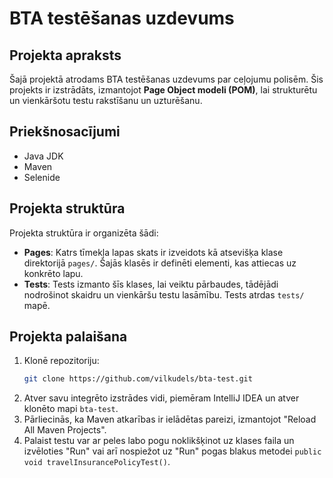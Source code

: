 # BTA testēšanas uzdevums

## Projekta apraksts
Šajā projektā atrodams BTA testēšanas uzdevums par ceļojumu polisēm.
Šis projekts ir izstrādāts, izmantojot **Page Object modeli (POM)**, lai strukturētu un vienkāršotu testu rakstīšanu un uzturēšanu.

## Priekšnosacījumi
- Java JDK
- Maven
- Selenide

## Projekta struktūra
Projekta struktūra ir organizēta šādi:
- **Pages**: Katrs tīmekļa lapas skats ir izveidots kā atsevišķa klase direktorijā `pages/`. Šajās klasēs ir definēti elementi, kas attiecas uz konkrēto lapu.
- **Tests**: Tests izmanto šīs klases, lai veiktu pārbaudes, tādējādi nodrošinot skaidru un vienkāršu testu lasāmību. Tests atrdas `tests/` mapē.

## Projekta palaišana
1. Klonē repozitoriju:
   ```bash
   git clone https://github.com/vilkudels/bta-test.git
2. Atver savu integrēto izstrādes vidi, piemēram IntelliJ IDEA un atver klonēto mapi `bta-test`.
3. Pārliecinās, ka Maven atkarības ir ielādētas pareizi, izmantojot "Reload All Maven Projects".
4. Palaist testu var ar peles labo pogu noklikšķinot uz klases faila un izvēloties "Run" vai arī nospiežot uz "Run" pogas blakus metodei `public void travelInsurancePolicyTest()`.